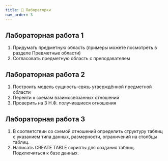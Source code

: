 ```yaml
---
title: 🧐 Лабораторки
nav_order: 3
---
```

## Лабораторная работа 1
1.  Придумать предметную область (примеры можете посмотреть в разделе Предметные области)
2.  Согласовать предметную область с преподавателем

## Лабораторная работа 2
1. Построить модель сущность-связь утверждённой предметной области
2. Перейти к схемам взаимосвязанных отношений
3. Проверить на 3 Н.Ф. получившиеся отношения

## Лабораторная работа 3
1.  В соответствии со схемой отношений определить структуру таблиц с указанием типа данных, размерности, ограничений на столбцы таблиц.
2.  Написать CREATE TABLE скрипты для создания таблиц. Подключиться к базе данных.
